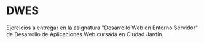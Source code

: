 # DWES 
Ejercicios a entregar en la asignatura "Desarrollo Web en Entorno Servidor" de Desarrollo de Aplicaciones Web cursada en Ciudad Jardín.
